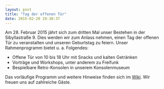 ```yaml
---
layout: post
title: "Tag der offenen Tür"
date: 2015-02-20 19:30:37
---
```

Am 28. Februar 2015 jährt sich zum dritten Mal unser Bestehen in der Sibyllastraße 9. Dies
werden wir zum Anlass nehmen, einen Tag der offenen Tür zu veranstalten und unseren
Geburtstag zu feiern.
Unser Rahmenprogramm bietet u. a. Folgendes:

* Offene Tür von 10 bis 18 Uhr mit Snacks und kalten Getränken
* Vorträge und Workshops, unter anderem zu Freifunk
* Bespielbare Retro-Konsolen in unserem Konsolenmuseum

Das vorläufige Programm und weitere Hinweise finden sich im [Wiki](https://wiki.chaospott.de/Tag_der_offenen_Tür). Wir freuen uns auf zahlreiche Gäste.